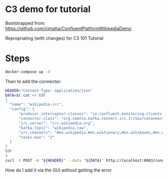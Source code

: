 # C3 demo for tutorial

Bootstrapped from: https://github.com/cjmatta/ConfluentPlatformWikipediaDemo

Repropriating (with changes) for C3 101 Tutorial

# Steps

```bash
docker-compose up -d
```

Then to add the connector:

```bash
HEADER="Content-Type: application/json"
DATA=$( cat << EOF
{
  "name": "wikipedia-irc",
  "config": {
      "producer.interceptor.classes": "io.confluent.monitoring.clients.interceptor.MonitoringProducerInterceptor",
      "connector.class": "org.cmatta.kafka.connect.irc.IrcSourceConnector",
      "irc.server": "irc.wikimedia.org",
      "kafka.topic": "wikipedia.raw",
      "irc.channels": "#en.wikipedia,#en.wiktionary,#en.wikibooks,#en.wikinews,#es.wikipedia,#fr.wikipedia",
      "tasks.max": "2"
  }
}
EOF
)
curl -X POST -H "${HEADER}" --data "${DATA}" http://localhost:8083/connectors
```

How do I add it via the GUI without getting the error

